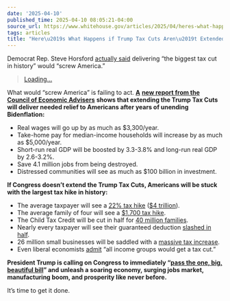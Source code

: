 ```yaml
---
date: '2025-04-10'
published_time: 2025-04-10 08:05:21-04:00
source_url: https://www.whitehouse.gov/articles/2025/04/heres-what-happens-if-trump-tax-cuts-arent-extended/
tags: articles
title: "Here\u2019s What Happens if Trump Tax Cuts Aren\u2019t Extended"
---
```

 
Democrat Rep. Steve Horsford [actually
said](https://x.com/RapidResponse47/status/1910087368314388538)
delivering “the biggest tax cut in history” would “screw America.”

> [Loading…](https://twitter.com/RapidResponse47/status/1910087368314388538)

What would “screw America” is failing to act.
[**A**](https://www.whitehouse.gov/wp-content/uploads/2025/03/Economic-Impact-of-Extending-TCJA-Provisions.pdf)
[**new report from the Council of Economic
Advisers**](https://www.whitehouse.gov/wp-content/uploads/2025/03/Economic-Impact-of-Extending-TCJA-Provisions.pdf)
**shows that extending the Trump Tax Cuts will deliver needed relief to
Americans after years of unending Bidenflation:**

-   Real wages will go up by as much as $3,300/year.
-   Take-home pay for median-income households will increase by as much
    as $5,000/year.
-   Short-run real GDP will be boosted by 3.3-3.8% and long-run real GDP
    by 2.6-3.2%.
-   Save 4.1 million jobs from being destroyed.
-   Distressed communities will see as much as $100 billion in
    investment.

**If Congress doesn’t extend the Trump Tax Cuts, Americans will be stuck
with the largest tax hike in history:**

-   The average taxpayer will see a [22% tax
    hike](https://x.com/HouseGOP/status/1909631176777634041) ([$4
    trillion](https://www.whitehouse.gov/wp-content/uploads/2025/03/Economic-Impact-of-Extending-TCJA-Provisions.pdf)).
-   The average family of four will see a [$1,700 tax
    hike](https://waysandmeans.house.gov/2025/02/25/house-passes-budget-resolution-to-advance-one-big-beautiful-bill-that-will-deliver-tax-relief-to-working-families/).
-   The Child Tax Credit will be cut in half for [40 million
    families](https://waysandmeans.house.gov/2024/12/11/40-million-families-at-risk-of-seeing-child-tax-credit-slashed-in-half/).
-   Nearly every taxpayer will see their guaranteed deduction [slashed
    in
    half](https://waysandmeans.house.gov/2024/12/13/91-percent-of-americans-could-lose-half-of-their-guaranteed-deduction/).
-   26 million small businesses will be saddled with a [massive tax
    increase](https://waysandmeans.house.gov/2024/12/17/top-federal-tax-rate-will-increase-to-43-4-for-26-million-small-businesses-if-congress-fails-to-act/).
-   Even liberal economists
    [admit](https://taxpolicycenter.org/taxvox/unpacking-tcja-who-benefits-and-who-loses-extending-major-provisions#:~:text=on%20average%2C%20all%20income%20groups%20would%20get%20a%20tax%20cut)
    “all income groups would get a tax cut.”

**President Trump is calling on Congress to immediately “**[**pass the
one, big, beautiful
bill**](https://truthsocial.com/@realDonaldTrump/posts/114307883361614427)**”
and unleash a soaring economy, surging jobs market, manufacturing boom,
and prosperity like never before.**

It’s time to get it done.
